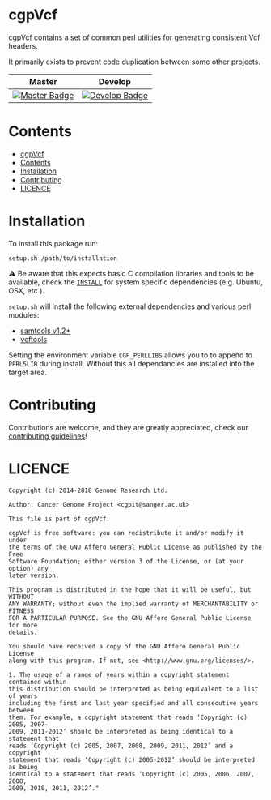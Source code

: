# cgpVcf

cgpVcf contains a set of common perl utilities for generating consistent Vcf headers.

It primarily exists to prevent code duplication between some other projects.

| Master                                        | Develop                                         |
| --------------------------------------------- | ----------------------------------------------- |
| [![Master Badge][travis-master]][travis-base] | [![Develop Badge][travis-develop]][travis-base] |


# Contents

- [cgpVcf](#cgpvcf)
- [Contents](#contents)
- [Installation](#installation)
- [Contributing](#contributing)
- [LICENCE](#licence)

# Installation

To install this package run:

    setup.sh /path/to/installation

⚠️ Be aware that this expects basic C compilation libraries and tools to be available, check the [`INSTALL`](INSTALL.md) for system specific dependencies (e.g. Ubuntu, OSX, etc.).

`setup.sh` will install the following external dependencies and various perl modules:

* [samtools v1.2+](https://github.com/samtools/samtools)
* [vcftools](https://vcftools.github.io/)

Setting the environment variable `CGP_PERLLIBS` allows you to to append to `PERL5LIB` during install. Without this all dependancies are installed into the target area.

# Contributing

Contributions are welcome, and they are greatly appreciated, check our [contributing guidelines](CONTROBUTING.md)!

# LICENCE

```
Copyright (c) 2014-2018 Genome Research Ltd.

Author: Cancer Genome Project <cgpit@sanger.ac.uk>

This file is part of cgpVcf.

cgpVcf is free software: you can redistribute it and/or modify it under
the terms of the GNU Affero General Public License as published by the Free
Software Foundation; either version 3 of the License, or (at your option) any
later version.

This program is distributed in the hope that it will be useful, but WITHOUT
ANY WARRANTY; without even the implied warranty of MERCHANTABILITY or FITNESS
FOR A PARTICULAR PURPOSE. See the GNU Affero General Public License for more
details.

You should have received a copy of the GNU Affero General Public License
along with this program. If not, see <http://www.gnu.org/licenses/>.

1. The usage of a range of years within a copyright statement contained within
this distribution should be interpreted as being equivalent to a list of years
including the first and last year specified and all consecutive years between
them. For example, a copyright statement that reads ‘Copyright (c) 2005, 2007-
2009, 2011-2012’ should be interpreted as being identical to a statement that
reads ‘Copyright (c) 2005, 2007, 2008, 2009, 2011, 2012’ and a copyright
statement that reads ‘Copyright (c) 2005-2012’ should be interpreted as being
identical to a statement that reads ‘Copyright (c) 2005, 2006, 2007, 2008,
2009, 2010, 2011, 2012’."
```

<!-- Travis -->
[travis-base]: https://travis-ci.org/cancerit/cgpVcf
[travis-master]: https://travis-ci.org/cancerit/cgpVcf.svg?branch=master
[travis-develop]: https://travis-ci.org/cancerit/cgpVcf.svg?branch=develop

